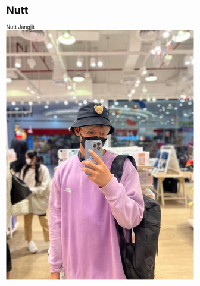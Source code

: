 # Nutt
<html>
  
   <body>
    <div style="font-size:40;"> Nutt Jangjit </div>
    <img src="me.jpg" style="weidth: 300;height: 350;">
    </body>
  
</html>
